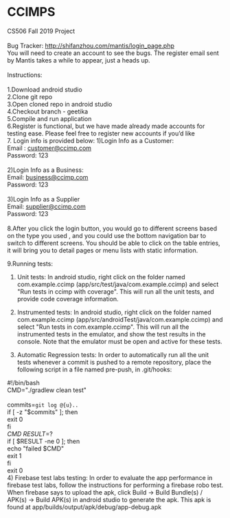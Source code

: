 # CCIMPS
CS506 Fall 2019 Project\
\
Bug Tracker: http://shifanzhou.com/mantis/login_page.php \
  You will need to create an account to see the bugs. The register email sent by Mantis takes a while to appear, just a heads up.\
\
Instructions:\
\
1.Download android studio
\
2.Clone git repo
\
3.Open cloned repo in android studio
\
4.Checkout branch - geetika
\
5.Compile and run application
\
6.Register is functional, but we have made already made accounts for testing ease. Please feel free to register new accounts if you’d like
\
7. Login info is provided below:
  1)Login Info as a Customer: \
    Email : customer@ccimp.com\
    Password: 123\
    \
  2)Login Info as a Business:\
    Email: business@ccimp.com\
    Password: 123\
    \
  3)Login Info as a Supplier\
    Email: supplier@ccimp.com\
    Password: 123\
    \
8.After you click the login button, you would go to different screens based on the type you used , and you could use the bottom navigation bar to switch to different screens. You should be able to click on the table entries, it will bring you to detail pages or menu lists with static information.

9.Running tests:
  1) Unit tests: In android studio, right click on the folder named com.example.ccimp (app/src/test/java/com.example.ccimp)    and select "Run tests in ccimp with coverage". This will run all the unit tests, and provide code coverage information.
  
  2) Instrumented tests: In android studio, right click on the folder named com.example.ccimp (app/src/androidTest/java/com.example.ccimp) and select "Run tests in com.example.ccimp". This will run all the instrumented tests in the emulator, and show the test results in the console. Note that the emulator must be open and active for these tests.
  
  3) Automatic Regression tests: In order to automatically run all the unit tests whenever a commit is pushed to a remote repository, place the following script in a file named pre-push, in .git/hooks:
    
#!/bin/bash \
CMD="./gradlew clean test" \
\
commits=`git log @{u}..` \
if [ -z "$commits" ]; then \
 exit 0 \
fi \
$CMD \
RESULT=$? \
if [ $RESULT -ne 0 ]; then \
 echo "failed $CMD" \
 exit 1 \
fi \
exit 0 \
  4) Firebase test labs testing: In order to evaluate the app performance in firebase test labs, follow the instructions for            performing a firebase robo test. When firebase says to upload the apk, click Build -> Build Bundle(s) / APK(s) -> Build APK(s) in android studio to generate the apk. This apk is found at app/builds/output/apk/debug/app-debug.apk
    
  
